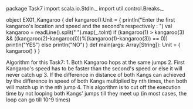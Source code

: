 package Task7
import scala.io.StdIn._
import util.control.Breaks._

object EX01_Kangaroo {
  def kangaroo():Unit = {
    println("Enter the first kangaroo's location and speed and the second's respectively : ")
    val kangaroo = readLine().split(" ").map(_.toInt)
    if (kangaroo(1) > kangaroo(3) && ((kangaroo(2)-kangaroo(0))%(kangaroo(1)-kangaroo(3)) == 0)) println("YES") else println("NO")
  }
  def main(args: Array[String]): Unit = {
    kangaroo()
  }
}


Algorithm for this Task7:
    1. Both Kangaroo hops at the same jumps
    2. First Kangaroo's speed has to be faster than the second's speed or else it will never catch up
    3. If the difference in distance of both Kangs can achieved by the difference in speed of both Kangs multiplied by nth times,
        then both will match up in the nth jump
    4. This algorithm is to cut off the execution time by not looping both Kangs' jumps till they meet up (in most cases, the loop can go till 10^9 times)